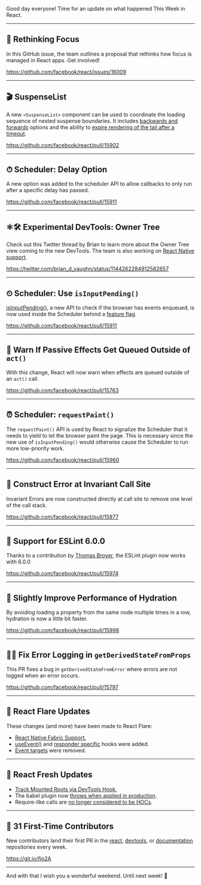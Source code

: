 Good day everyone! Time for an update on what happened This Week in React.

---

## 🎇 Rethinking Focus

In this GitHub issue, the team outlines a proposal that rethinks how focus is managed in React apps. Get involved!

https://github.com/facebook/react/issues/16009

---

## 🎬 SuspenseList

A new `<SuspenseList>` component can be used to coordinate the loading sequence of nested suspense boundaries. It includes [backwards and forwards](https://github.com/facebook/react/pull/15918) options and the ability to [expire rendering of the tail after a timeout](https://github.com/facebook/react/pull/15946).

https://github.com/facebook/react/pull/15902

---

## ⏱ Scheduler: Delay Option

A new option was added to the scheduler API to allow callbacks to only run after a specific delay has passed.

https://github.com/facebook/react/pull/15911

---

## ⚛️🛠 Experimental DevTools: Owner Tree

Check out this Twitter thread by Brian to learn more about the Owner Tree view coming to the new DevTools. The team is also working on [React Native support](https://twitter.com/brian_d_vaughn/status/1142194949749800960).

https://twitter.com/brian_d_vaughn/status/1144262284912582657

---

## ⏲ Scheduler: Use `isInputPending()`

[isInputPending()](https://github.com/WICG/is-input-pending), a new API to check if the browser has events enqueued, is now used inside the Scheduler behind a [feature flag](https://github.com/facebook/react/pull/15962).

https://github.com/facebook/react/pull/15911

---

## 🧪 Warn If Passive Effects Get Queued Outside of `act()`

With this change, React will now warn when effects are queued outside of an `act()` call.

https://github.com/facebook/react/pull/15763

---

## ⏰ Scheduler: `requestPaint()`

The `requestPaint()` API is used by React to signalize the Scheduler that it needs to yield to let the browser paint the page. This is necessary since the new use of `isInputPending()` would otherwise cause the Scheduler to run more low-priority work.

https://github.com/facebook/react/pull/15960

---

## 🧽 Construct Error at Invariant Call Site

Invariant Errors are now constructed directly at call site to remove one level of the call stack.

https://github.com/facebook/react/pull/15877

---

## 🔎 Support for ESLint 6.0.0

Thanks to a contribution by [Thomas Broyer](https://github.com/tbroyer), the ESLint plugin now works with 6.0.0

https://github.com/facebook/react/pull/15974

---

## 🐌 Slightly Improve Performance of Hydration

By avoiding loading a property from the same node multiple times in a row, hydration is now a little bit faster.

https://github.com/facebook/react/pull/15998

---

## 🙅‍♀️ Fix Error Logging in `getDerivedStateFromProps`

This PR fixes a bug in `getDerivedStateFromError` where errors are not logged when an error occurs.

https://github.com/facebook/react/pull/15797

---

## 🎇 React Flare Updates

These changes (and more) have been made to React Flare:

- [React Native Fabric Support.](https://github.com/facebook/react/pull/15887)
- [useEvent()](https://github.com/facebook/react/pull/15927) and [responder specific](https://github.com/facebook/react/pull/15953) hooks were added.
- [Event targets](https://github.com/facebook/react/pull/16011) were removed.

---

## 🔄 React Fresh Updates

- [Track Mounted Roots via DevTools Hook.](https://github.com/facebook/react/pull/15928)
- The babel plugin now [throws when applied in production](https://github.com/facebook/react/pull/15939).
- Require-like calls are [no longer considered to be HOCs](https://github.com/facebook/react/pull/15940).

---

## 👏 31 First-Time Contributors

New contributors land their first PR in the [react](https://github.com/facebook/react), [devtools](https://github.com/facebook/react-devtools), or [documentation](https://github.com/reactjs/reactjs.org) repositories every week.

https://git.io/fjo2A

---

And with that I wish you a wonderful weekend. Until next week! 👋
